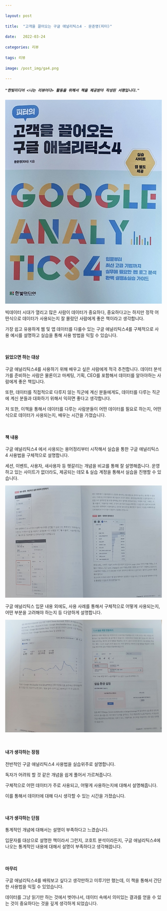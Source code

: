 ```yaml
---

layout: post

title:  "고객을 끌어오는 구글 애널리틱스4 - 문준영(피터)"

date:   2022-03-24

categories: 리뷰

tags: 리뷰

image: /post_img/ga4.png

---
```


#####  `"한빛미디어 <나는 리뷰어다> 활동을 위해서 책을 제공받아 작성된 서평입니다."`

<p align="center"><img src="/images/post_img/ga4.png"></p>

빅데이터 시대가 열리고 많은 사람이 데이터가 중요하다, 중요하다고는 하지만 정작 어떤식으로 데이터가 사용되는지 잘 몰랐던 사람에게 좋은 책이라고 생각합니다. 

가장 쉽고 유용하게 웹 및 앱 데이터를 다룰수 있는 구글 애널리틱스4를 구체적으로 사용 예시를 설명하고 실습을 통해 사용 방법을 익힐 수 있습니다.

<br>

#### 읽었으면 하는 대상

구글 애널리틱스4를 사용하기 위해 배우고 싶은 사람에게 적극 추천합니다. 데이터 분석가를 준비하는 사람은 물론이고 마케팅, 기획, CEO를 포함해서 데이터를 알아야하는 사람에게 좋은 책입니다.

또한, 데이터를 직접적으로 다루지 않는 직군에 계신 분들에게도, 데이터를 다루는 직군에 계신 분들과 대화하기 위해서 익히면 좋다고 생각합니다.

저 또한, 이책을 통해서 데이터를 다루는 사람분들이 어떤 데이터를 필요로 하는지, 어떤 식으로 데이터가 사용되는지, 배우는 시간을 가졌습니다.

<br>

#### 책 내용

구글 애널리틱스4 에서 사용되는 용어정리부터 시작해서 실습을 통한 구글 애널리틱스4 사용법을 구체적으로 설명합니다.

세션, 이벤트, 사용자, 새사용자 등 헷갈리는 개념을 비교를 통해 잘 설명해줍니다. 운영하고 있는 사이트가 없더라도, 제공되는 데모 & 실습 계정을 통해서 실습을 진행할 수 있습니다.

<p align="center"><img src="/images/post_img/ga4-1.png"></p>

구글 애널리틱스 입문 내용 외에도, 사용 사례를 통해서 구체적으로 어떻게 사용되는지, 어떤 부분을 고려해야 하는지 등 다양하게 설명합니다.

<p align="center"><img src="/images/post_img/ga4-2.png"></p>

<br>


#### 내가 생각하는 장점

전반적인 구글 애널리틱스4 사용법을 실습위주로 설명합니다. 

독자가 어려워 할 것 같은 개념을 쉽게 풀어서 가르쳐줍니다.

구체적으로 어떤 데이터가 주로 사용되고, 어떻게 사용하는지에 대해서 설명해줍니다. 

이를 통해서 데이터에 대해 다시 생각할 수 있는 시간을 가졌습니다.

<br>

#### 내가 생각하는 단점

통계적인 개념에 대해서는 설명이 부족하다고 느겼습니다. 

입문자를 대상으로 설명한 책이라서 그런지, 코호트 분석이라든지, 구글 애널리틱스4에 나오는 통계적인 내용에 대해서 설명이 부족하다고 생각해씁니다.

<br>

#### 마무리

구글 애널리틱스4를 배워보고 싶다고 생각만하고 미루기만 했는데, 이 책을 통해서 간단한 사용법을 익힐 수 있었습니다.

데이터를 그냥 읽기만 하는 것에서 벗어나서, 데이터 속에서 의미있는 결과를 얻을 수 있는 것이 중요하다는 것을 깊게 생각하게 되었습니다. 

